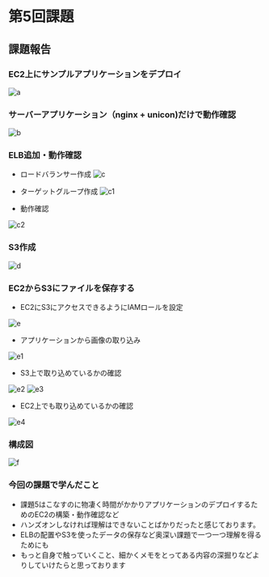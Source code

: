 # **第5回課題**

## 課題報告

### EC2上にサンプルアプリケーションをデプロイ
![a](./img5/a.png)

### サーバーアプリケーション（nginx + unicon)だけで動作確認

![b](./img5/b.png)


### ELB追加・動作確認

- ロードバランサー作成
![c](./img5/c.png)

- ターゲットグループ作成
![c1](./img5/c1.png)

- 動作確認

![c2](./img5/c2.png)

### S3作成

![d](./img5/d.png)

### EC2からS3にファイルを保存する

- EC2にS3にアクセスできるようにIAMロールを設定

![e](./img5/e.png)

- アプリケーションから画像の取り込み

![e1](./img5/e1.png)

- S3上で取り込めているかの確認

![e2](./img5/e2.png)
![e3](./img5/e3.png)

- EC2上でも取り込めているかの確認

![e4](./img5/e4.png)

### 構成図

![f](./img5/f.png)


### 今回の課題で学んだこと
- 課題5はこなすのに物凄く時間がかかりアプリケーションのデプロイするためのEC2の構築・動作確認など
- ハンズオンしなければ理解はできないことばかりだったと感じております。
- ELBの配置やS3を使ったデータの保存など奥深い課題で一つ一つ理解を得るためにも
- もっと自身で触っていくこと、細かくメモをとってある内容の深掘りなどよりしていけたらと思っております